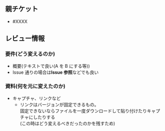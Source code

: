 ## 親チケット

- #XXXX

## レビュー情報

### 要件(どう変えるのか)

- 概要(テキストで良い(A を B にする等))
- Issue 通りの場合は**Issue 参照**などでも良い

### 資料(何を元に変えたのか)

- キャプチャ、リンクなど
  - リンクはバージョンが固定できるもの。  
    固定できないならファイルを一度ダウンロードして貼り付けたりキャプチャにしたりする  
    (この時はどう変えるべきだったのかを残すため)
